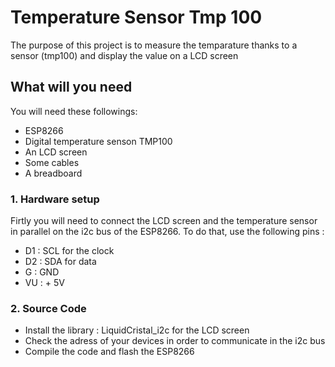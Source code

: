 # Temperature Sensor Tmp 100 

The purpose of this project is to measure the temparature thanks to a sensor (tmp100) and display the value on a LCD screen

## What will you need 

You will need these followings: 

- ESP8266 
- Digital temperature senson TMP100
- An LCD screen 
- Some cables
- A breadboard

### 1. Hardware setup

Firtly you will need to connect the LCD screen and the temperature sensor in parallel on the i2c bus of the ESP8266.
To do that, use the following pins : 

- D1 : SCL for the clock
- D2 : SDA for data
- G  : GND
- VU : + 5V

### 2. Source Code 

- Install the library : LiquidCristal_i2c for the LCD screen
- Check the adress of your devices in order to communicate in the i2c bus
- Compile the code and flash the ESP8266  







